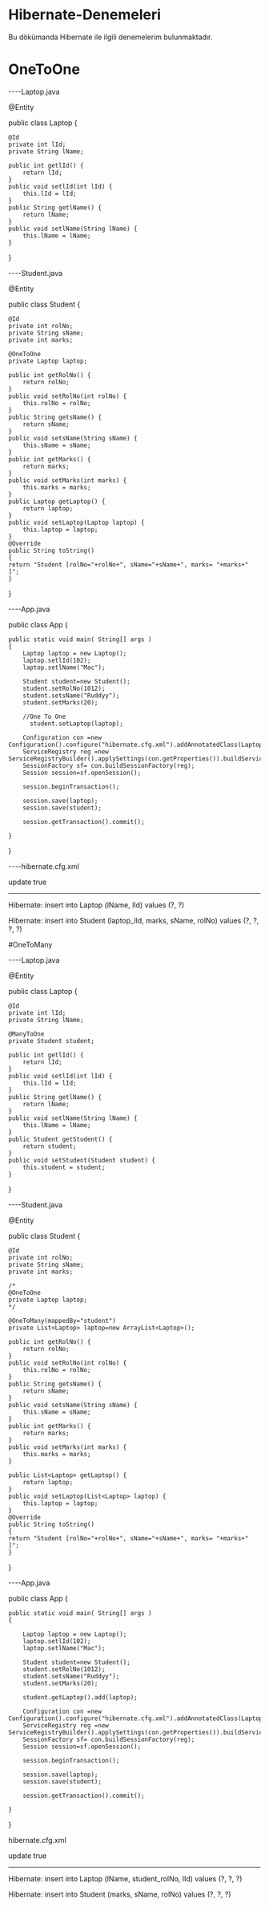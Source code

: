 # Hibernate-Denemeleri
Bu dökümanda Hibernate ile ilgili denemelerim bulunmaktadır.


# OneToOne 

----Laptop.java

@Entity

public class Laptop {
	
	@Id
	private int lId;
	private String lName;
	
	public int getlId() {
		return lId;
	}
	public void setlId(int lId) {
		this.lId = lId;
	}
	public String getlName() {
		return lName;
	}
	public void setlName(String lName) {
		this.lName = lName;
	}
}



----Student.java

@Entity

public class Student {
	
	@Id
	private int rolNo;
	private String sName;
	private int marks;
	
	@OneToOne
	private Laptop laptop;
  
	public int getRolNo() {
		return rolNo;
	}
	public void setRolNo(int rolNo) {
		this.rolNo = rolNo;
	}
	public String getsName() {
		return sName;
	}
	public void setsName(String sName) {
		this.sName = sName;
	}
	public int getMarks() {
		return marks;
	}
	public void setMarks(int marks) {
		this.marks = marks;
	}		
	public Laptop getLaptop() {
		return laptop;
	}
	public void setLaptop(Laptop laptop) {
		this.laptop = laptop;
	}
	@Override
	public String toString()
	{
	return "Student [rolNo="+rolNo+", sName="+sName+", marks= "+marks+" ]";	
	}
}




----App.java

public class App 
{


    public static void main( String[] args )
    {
        Laptop laptop = new Laptop();
        laptop.setlId(102);
        laptop.setlName("Mac");
        
        Student student=new Student();
        student.setRolNo(1012);
        student.setsName("Ruddyy");
        student.setMarks(20);
        
        //One To One        
          student.setLaptop(laptop);
        
        Configuration con =new Configuration().configure("hibernate.cfg.xml").addAnnotatedClass(Laptop.class).addAnnotatedClass(Student.class);
        ServiceRegistry reg =new ServiceRegistryBuilder().applySettings(con.getProperties()).buildServiceRegistry();       
        SessionFactory sf= con.buildSessionFactory(reg);  
        Session session=sf.openSession();
        
        session.beginTransaction();
        
        session.save(laptop);
        session.save(student);
        
        session.getTransaction().commit();
        
    }
}



----hibernate.cfg.xml

<hibernate-configuration>
    <session-factory>        
        <property name="hbm2ddl.auto">update</property>
        <property name="show_sql">true</property>        
    </session-factory>
</hibernate-configuration>

******************************************************************************************

Hibernate: insert into Laptop (lName, lId) values (?, ?)

Hibernate: insert into Student (laptop_lId, marks, sName, rolNo) values (?, ?, ?, ?)



#OneToMany

----Laptop.java

@Entity

public class Laptop {
	
	@Id
	private int lId;
	private String lName;
	
	@ManyToOne
	private Student student;
	
	public int getlId() {
		return lId;
	}
	public void setlId(int lId) {
		this.lId = lId;
	}
	public String getlName() {
		return lName;
	}
	public void setlName(String lName) {
		this.lName = lName;
	}
	public Student getStudent() {
		return student;
	}
	public void setStudent(Student student) {
		this.student = student;
	}

}




----Student.java

@Entity

public class Student {
	
	@Id
	private int rolNo;
	private String sName;
	private int marks;
	
	/*
	@OneToOne
	private Laptop laptop;
	*/
	
	@OneToMany(mappedBy="student")
	private List<Laptop> laptop=new ArrayList<Laptop>();
	
	public int getRolNo() {
		return rolNo;
	}
	public void setRolNo(int rolNo) {
		this.rolNo = rolNo;
	}
	public String getsName() {
		return sName;
	}
	public void setsName(String sName) {
		this.sName = sName;
	}
	public int getMarks() {
		return marks;
	}
	public void setMarks(int marks) {
		this.marks = marks;
	}		

	public List<Laptop> getLaptop() {
		return laptop;
	}
	public void setLaptop(List<Laptop> laptop) {
		this.laptop = laptop;
	}
	@Override
	public String toString()
	{
	return "Student [rolNo="+rolNo+", sName="+sName+", marks= "+marks+" ]";	
	}
}



----App.java

public class App 
{

    public static void main( String[] args )
    {
    
        Laptop laptop = new Laptop();
        laptop.setlId(102);
        laptop.setlName("Mac");
        
        Student student=new Student();
        student.setRolNo(1012);
        student.setsName("Ruddyy");
        student.setMarks(20);

        student.getLaptop().add(laptop);
        
        Configuration con =new Configuration().configure("hibernate.cfg.xml").addAnnotatedClass(Laptop.class).addAnnotatedClass(Student.class);
        ServiceRegistry reg =new ServiceRegistryBuilder().applySettings(con.getProperties()).buildServiceRegistry();       
        SessionFactory sf= con.buildSessionFactory(reg);  
        Session session=sf.openSession();
        
        session.beginTransaction();
        
        session.save(laptop);
        session.save(student);
        
        session.getTransaction().commit();
        
    }
}



hibernate.cfg.xml


<hibernate-configuration>
    <session-factory>        
        <property name="hbm2ddl.auto">update</property>
        <property name="show_sql">true</property>        
    </session-factory>
</hibernate-configuration>

******************************************************************************************************

Hibernate: insert into Laptop (lName, student_rolNo, lId) values (?, ?, ?)

Hibernate: insert into Student (marks, sName, rolNo) values (?, ?, ?)

